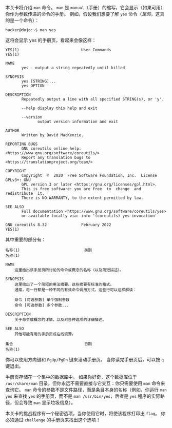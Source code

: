 本关卡将介绍 `man` 命令。
`man` 是 `manual`（手册）的缩写，它会显示（如果可用）你作为参数传递的命令的手册。
例如，假设我们想要了解 `yes` 命令（*是的*，这真的是一个命令）：

```console
hacker@dojo:~$ man yes
```

这将会显示 yes 的手册页，看起来会像这样：

```text
YES(1)                           User Commands                          YES(1)

NAME
       yes - output a string repeatedly until killed

SYNOPSIS
       yes [STRING]...
       yes OPTION

DESCRIPTION
       Repeatedly output a line with all specified STRING(s), or 'y'.

       --help display this help and exit

       --version
              output version information and exit

AUTHOR
       Written by David MacKenzie.

REPORTING BUGS
       GNU coreutils online help: <https://www.gnu.org/software/coreutils/>
       Report any translation bugs to <https://translationproject.org/team/>

COPYRIGHT
       Copyright  ©  2020  Free Software Foundation, Inc.  License GPLv3+: GNU
       GPL version 3 or later <https://gnu.org/licenses/gpl.html>.
       This is free software: you are free  to  change  and  redistribute  it.
       There is NO WARRANTY, to the extent permitted by law.

SEE ALSO
       Full documentation <https://www.gnu.org/software/coreutils/yes>
       or available locally via: info '(coreutils) yes invocation'

GNU coreutils 8.32               February 2022                          YES(1)
```

其中重要的部分有：

``` text
名称(1)                            类别                                     名称(1)

NAME
	这里给出该手册页所讨论的命令或概念的名称（以及简短描述）。

SYNOPSIS
	这里给出了一个简短的用法摘要。这些摘要有标准的格式。
	通常，每一行都是一种不同的有效命令调用方式，这些行可以这样解读：

	命令 [可选参数] 单个强制参数
	命令 [可选参数] 多个参数...

DESCRIPTION
	关于命令或概念的详情，以及对各种选项的详细描述。

SEE ALSO
	其他可能有用的手册页或在线资源。

集合                               日期                                     名称(1)
```

你可以使用方向键和 `PgUp/PgDn` 键来滚动手册页。
当你读完手册页后，可以按 `q` 键退出。

手册页存储在一个集中的数据库中。
如果你好奇，这个数据库位于 `/usr/share/man` 目录，但你永远不需要直接与它交互：你只需要使用 `man` 命令来查询它。
`man` 命令的参数不是文件路径，而是条目本身的名称（例如，你运行 `man yes` 来查找 `yes` 的手册页，而不是 `man /usr/bin/yes`，后者是 `yes` 程序的实际路径，但会导致 `man` 显示垃圾信息）。

本关卡的挑战程序有一个秘密选项，当你使用它时，将使该程序打印出 `flag`。
你必须通过 `challenge` 的手册页来找出这个选项！
